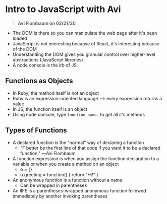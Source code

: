 # Intro to JavaScript with Avi

> **Avi Flombaum on 02/21/20**

* The DOM is there so you can manipulate the web page after it's been loaded
* JavaScript is not interesting because of React, it's interesting because of the DOM
* Understanding the DOM gives you granular control over higher-level abstractions \(JavaScript libraries\)
* A node console is the irb of JS

## Functions as Objects

* In Ruby, the method itself is not an object
* Ruby is an expression-oriented language --&gt; every expression returns a value
* In JS, the function itself is an object
* Using node console, type `function_name.` to get all it's methods

## Types of Functions

* A declared function is the "normal" way of declaring a function
  * "F better be the first line of that code if you want it to be a declared function." —Avi Flombaum
* A function expression is when you assign the function declaration to a variable or when you create a method on an object
  * o = {}
  * o.greeting = function\(\) { return "Hi!" }
* An anonymous function is a function without a name
  * Can be wrapped in parentheses
* An IIFE is a parentheses-wrapped anonymous function followed immediately by another invoking parentheses

